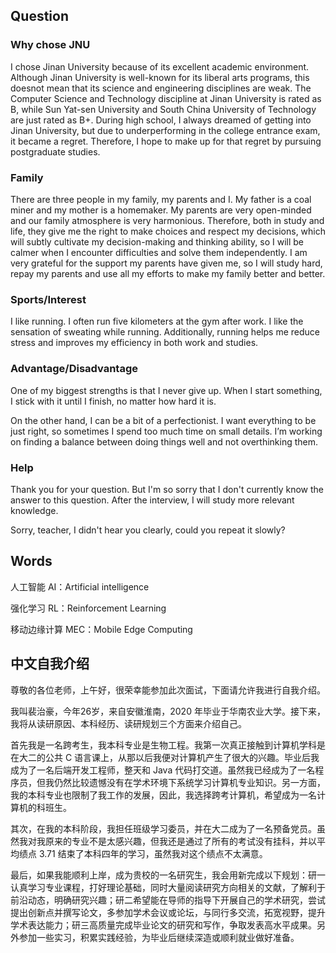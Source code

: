 ## Question

### Why chose JNU

I chose Jinan University because of its excellent academic environment. Although Jinan University is well-known for its liberal arts programs, this doesnot mean that its science and engineering disciplines are weak. The Computer Science and Technology discipline at Jinan University is rated as B, while Sun Yat-sen University and South China University of Technology are just rated as B+. During high school, I always dreamed of getting into Jinan University, but due to underperforming in the college entrance exam, it became a regret. Therefore, I hope to make up for that regret by pursuing postgraduate studies.

### Family

There are three people in my family, my parents and I. My father is a coal miner and my mother is a homemaker. My parents are very open-minded and our family atmosphere is very harmonious. Therefore, both in study and life, they give me the right to make choices and respect my decisions, which will subtly cultivate my decision-making and thinking ability, so I will be calmer when I encounter difficulties and solve them independently. I am very grateful for the support my parents have given me, so I will study hard, repay my parents and use all my efforts to make my family better and better.

### Sports/Interest

I like running. I often run five kilometers at the gym after work. I like the sensation of sweating while running. Additionally, running helps me reduce stress and improves my efficiency in both work and studies.

### Advantage/Disadvantage

One of my biggest strengths is that I never give up. When I start something, I stick with it until I finish, no matter how hard it is. 

On the other hand, I can be a bit of a perfectionist. I want everything to be just right, so sometimes I spend too much time on small details. I’m working on finding a balance between doing things well and not overthinking them.

### Help

Thank you for your question. But I'm so sorry that I don't currently know the answer to this question. After the interview, I will study more relevant knowledge.

Sorry, teacher, I didn't hear you clearly, could you repeat it slowly?

## Words

人工智能 AI：Artificial intelligence

强化学习 RL：Reinforcement Learning

移动边缘计算 MEC：Mobile Edge Computing

## 中文自我介绍

尊敬的各位老师，上午好，很荣幸能参加此次面试，下面请允许我进行自我介绍。

我叫裴治豪，今年26岁，来自安徽淮南，2020 年毕业于华南农业大学。接下来，我将从读研原因、本科经历、读研规划三个方面来介绍自己。

首先我是一名跨考生，我本科专业是生物工程。我第一次真正接触到计算机学科是在大二的公共 C 语言课上，从那以后我便对计算机产生了很大的兴趣。毕业后我成为了一名后端开发工程师，整天和 Java 代码打交道。虽然我已经成为了一名程序员，但我仍然比较遗憾没有在学术环境下系统学习计算机专业知识。另一方面，我的本科专业也限制了我工作的发展，因此，我选择跨考计算机，希望成为一名计算机的科班生。

其次，在我的本科阶段，我担任班级学习委员，并在大二成为了一名预备党员。虽然我对我原来的专业不是太感兴趣，但我还是通过了所有的考试没有挂科，并以平均绩点 3.71 结束了本科四年的学习，虽然我对这个绩点不太满意。

最后，如果我能顺利上岸，成为贵校的一名研究生，我会用新完成以下规划：研一认真学习专业课程，打好理论基础，同时大量阅读研究方向相关的文献，了解利于前沿动态，明确研究兴趣；研二希望能在导师的指导下开展自己的学术研究，尝试提出创新点并撰写论文，多参加学术会议或论坛，与同行多交流，拓宽视野，提升学术表达能力；研三高质量完成毕业论文的研究和写作，争取发表高水平成果。另外参加一些实习，积累实践经验，为毕业后继续深造或顺利就业做好准备。